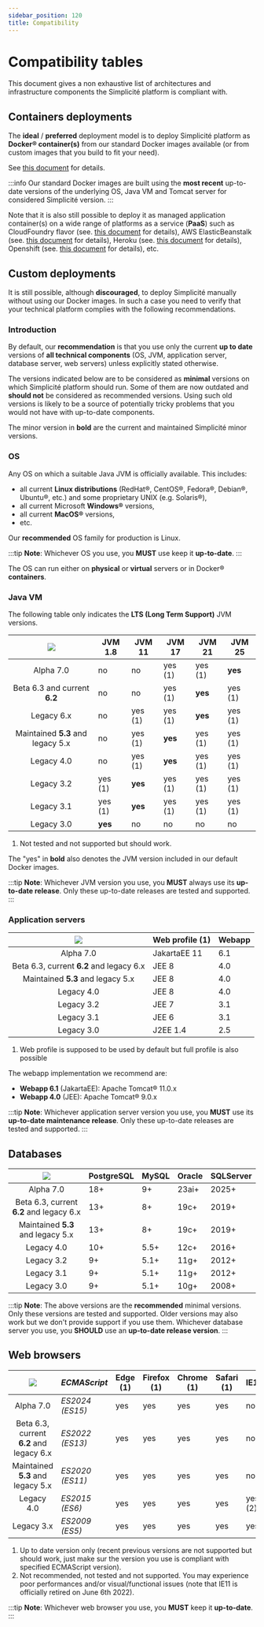 ```yaml
---
sidebar_position: 120
title: Compatibility
---
```


Compatibility tables
====================

This document gives a non exhaustive list of architectures and infrastructure components the Simplicité platform is compliant with.

Containers deployments
----------------------

The **ideal** / **preferred** deployment model is to deploy Simplicité platform as **Docker&reg; container(s)**
from our standard Docker images available (or from custom images that you build to fit your need).

See [this document](/docs/operation/docker) for details.

:::info
Our standard Docker images are built using the **most recent** up-to-date versions of the underlying OS, Java VM and Tomcat server
for considered Simplicité version.
:::

Note that it is also still possible to deploy it as managed application container(s) on a wide range of platforms as a service (**PaaS**) such as
CloudFoundry flavor (see. [this document](/docs/operation/cloudfoundry) for details),
AWS ElasticBeanstalk (see. [this document](/docs/operation/aws-elasticbeanstalk) for details),
Heroku (see. [this document](/docs/operation/heroku) for details),
Openshift (see. [this document](/docs/operation/openshift) for details),
etc.

Custom deployments
------------------

It is still possible, although **discouraged**, to deploy Simplicité manually without using our Docker images.
In such a case you need to verify that your technical platform complies with the following recommendations.

### Introduction

By default, our **recommendation** is that you use only the current **up to date** versions of **all technical components**
(OS, JVM, application server, database server, web servers) unless explicitly stated otherwise.

The versions indicated below are to be considered as **minimal** versions on which Simplicité platform should run.
Some of them are now outdated and **should not** be considered as recommended versions.
Using such old versions is likely to be a source of potentially tricky problems that you would not have with up-to-date components.

The minor version in **bold** are the current and maintained Simplicité minor versions.

### OS

Any OS on which a suitable Java JVM is officially available. This includes:

- all current **Linux distributions** (RedHat&reg;, CentOS&reg;, Fedora&reg;, Debian&reg;, Ubuntu&reg;, etc.) and some proprietary UNIX (e.g. Solaris&reg;),
- all current Microsoft **Windows&reg;** versions,
- all current **MacOS&reg;** versions,
- etc.

Our **recommended** OS family for production is Linux.

:::tip
**Note**: Whichever OS you use, you **MUST** use keep it **up-to-date**.
:::

The OS can run either on **physical** or **virtual** servers or in Docker&reg; **containers**.

### Java VM

The following table only indicates the **LTS (Long Term Support)** JVM versions.

| ![](https://platform.simplicite.io/logos/logo125.png) | JVM 1.8 | JVM 11  | JVM 17  | JVM 21  | JVM 25  |
|:-----------------------------------------------------:|---------|---------|---------|---------|---------|
| Alpha 7.0                                             | no      | no      | yes (1) | yes (1) | **yes** |
| Beta 6.3 and current **6.2**                          | no      | no      | yes (1) | **yes** | yes (1) |
| Legacy 6.x                                            | no      | yes (1) | yes (1) | **yes** | yes (1) |
| Maintained **5.3** and legacy 5.x                     | no      | yes (1) | **yes** | yes (1) | yes (1) |
| Legacy 4.0                                            | no      | yes (1) | **yes** | yes (1) | yes (1) |
| Legacy 3.2                                            | yes (1) | **yes** | yes (1) | yes (1) | yes (1) |
| Legacy 3.1                                            | yes (1) | **yes** | yes (1) | yes (1) | yes (1) |
| Legacy 3.0                                            | **yes** | no      | no      | no      | no      |

1. Not tested and not supported but should work.

The "yes" in **bold** also denotes the JVM version included in our default Docker images.

:::tip
**Note**: Whichever JVM version you use, you **MUST** always use its **up-to-date release**.
Only these up-to-date releases are tested and supported.
:::

### Application servers

| ![](https://platform.simplicite.io/logos/logo125.png) | Web profile (1) | Webapp |
|:-----------------------------------------------------:|-----------------|--------|
| Alpha 7.0                                             | JakartaEE 11    | 6.1    |
| Beta 6.3, current **6.2** and legacy 6.x              | JEE 8           | 4.0    |
| Maintained **5.3** and legacy 5.x                     | JEE 8           | 4.0    |
| Legacy 4.0                                            | JEE 8           | 4.0    |
| Legacy 3.2                                            | JEE 7           | 3.1    |
| Legacy 3.1                                            | JEE 6           | 3.1    |
| Legacy 3.0                                            | J2EE 1.4        | 2.5    |

1. Web profile is supposed to be used by default but full profile is also possible

The webapp implementation we recommend are:

- **Webapp 6.1** (JakartaEE): Apache Tomcat&reg; 11.0.x
- **Webapp 4.0** (JEE): Apache Tomcat&reg; 9.0.x

:::tip
**Note**: Whichever application server version you use, you **MUST** use its  **up-to-date maintenance release**.
Only these up-to-date releases are tested and supported.
:::

Databases
---------

| ![](https://platform.simplicite.io/logos/logo125.png) | PostgreSQL | MySQL | Oracle   | SQLServer |
|:-----------------------------------------------------:|------------|-------|----------|-----------|
| Alpha 7.0                                             | 18+        | 9+    | 23ai+    | 2025+     |
| Beta 6.3, current **6.2** and legacy 6.x              | 13+        | 8+    | 19c+     | 2019+     |
| Maintained **5.3** and legacy 5.x                     | 13+        | 8+    | 19c+     | 2019+     |
| Legacy 4.0                                            | 10+        | 5.5+  | 12c+     | 2016+     |
| Legacy 3.2                                            | 9+         | 5.1+  | 11g+     | 2012+     |
| Legacy 3.1                                            | 9+         | 5.1+  | 11g+     | 2012+     |
| Legacy 3.0                                            | 9+         | 5.1+  | 10g+     | 2008+     |

:::tip
**Note**: The above versions are the **recommended** minimal versions.
Only these versions are tested and supported. Older versions may also work but we don't provide support if you use them.
Whichever database server you use, you **SHOULD** use an **up-to-date release version**.
:::

Web browsers
------------

| ![](https://platform.simplicite.io/logos/logo125.png) | _ECMAScript_    | Edge (1) |Firefox (1) | Chrome (1) | Safari (1) | IE11    |
|:-----------------------------------------------------:|-----------------|----------|------------|------------|------------|---------|
| Alpha 7.0                                             | _ES2024 (ES15)_ | yes      | yes        | yes        | yes        | no      |
| Beta 6.3, current **6.2** and legacy 6.x              | _ES2022 (ES13)_ | yes      | yes        | yes        | yes        | no      |
| Maintained **5.3** and legacy 5.x                     | _ES2020 (ES11)_ | yes      | yes        | yes        | yes        | no      |
| Legacy 4.0                                            | _ES2015 (ES6)_  | yes      | yes        | yes        | yes        | yes (2) |
| Legacy 3.x                                            | _ES2009 (ES5)_  | yes      | yes        | yes        | yes        | yes     |

1. Up to date version only (recent previous versions are not supported but should work, just make sur the version you use is compliant with specified ECMAScript version).
2. Not recommended, not tested and not supported. You may experience poor performances and/or visual/functional issues (note that IE11 is officially retired on June 6th 2022).

:::tip
**Note**: Whichever web browser you use, you **MUST** keep it **up-to-date**.
:::